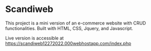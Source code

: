 # Scandiweb

This project is a mini version of an e-commerce website with CRUD functionalities. 
Built with HTML, CSS, Jquery, and Javascript.

Live version is accessible at https://scandiweb12272022.000webhostapp.com/index.php

